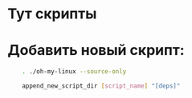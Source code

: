 # Тут скрипты

# Добавить новый скрипт:

```bash
    . ./oh-my-linux --source-only
```

```bash
    append_new_script_dir [script_name] "[deps]" 
```

